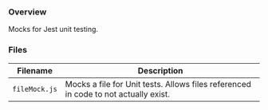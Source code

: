 ### Overview

Mocks for Jest unit testing.

### Files

| Filename             | Description                                                                          |
|----------------------|--------------------------------------------------------------------------------------|
| `fileMock.js`        | Mocks a file for Unit tests.  Allows files referenced in code to not actually exist. |